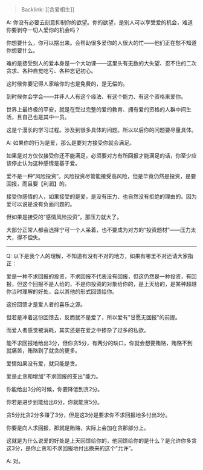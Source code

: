 > Backlink: [[贪爱相生]]

A: 你没有必要去刻意抑制你的欲望。你的欲望，是别人可以享受爱的机会，难道你要剥夺一切人爱你的机会吗？  

你想要什么，你可以摆出来。会帮助很多爱你的人很大的忙——他们正在愁不知道你想要什么。  

难的是接受别人的爱本身是一个大功课——这里头有无数的大失望、忍不住的二次贪求、各种自觉吃亏、各种忘记初心。  

这时候你要记得人家给你的也是免费的，是无偿的。  

到时候你会学会——并非人人有这个缘法、有这个能力、有这个资格来爱你。  

世界上最终极的平安，就是在受过完整的爱的教育、拥有爱的资格的人群中间生活，且自己也是其中一员。  

这是个漫长的学习过程。涉及到很多具体的问题。所以以后你的问题要尽量具体。

A: 如果你的行为是爱，那么是要对方接受你就会满足。  

如果是对方仅仅接受你还不能满足，必须要对方有所回报才能满足的话，你至少应该停止认为这种感情是基于爱。  

爱不是一种“风险投资”。风险投资尽管能接受高风险，但是毕竟仍然是投资，是要回报，而且要【利润】的。

接受你感情的人，如果接受的是爱，是没有压力、也自然没有拒绝的理由的。因为爱可以说是没有负面问题的。  

但如果是接受的“感情风险投资”，那压力就大了。  

大部分正常人都会选择宁可一个人呆着，也不要成为对方的“投资题材”——压力太大，得不偿失。

---

Q: 以下是我个人的理解，不知道有没有不对的地方，如果有哪里不对还请大家指正：

爱是一种不求回报的投资，不求回报不代表没有回报，但这仍然是一种投资，有回报，但这个回报不是人给的，不是你投资的对象给你的，是上天给的，是某种超越你当时理解的好处，会以其他的形式回馈给你。

这份回馈才是爱人者的喜乐之源。

但若是冲着这份回馈去，反而就不是爱了，所以爱有"甘愿无回报"的前提。

而爱人者感觉被消耗，其实还是在爱之中掺杂了过多的私欲。

能不求回报地给出3分，但你贪5分，有两分的缺口，你就会想要贿赂，贿赂不到就痛苦，贿赂到了就贪的更多。

爱情如果没有爱，就只能是贪。

爱是止贪和增加"不求回报的支出"能力。

你能给出3分的时候，你要降低到贪2分。

你若是进步到能给出6分，你就能贪5分。

贪5分比贪2分多赚了3分，但是这3分是要求你不求回报地多付出3分。

你要是向人求回报，那就是贿赂，实际上会加在贪那部分上。

这就是为什么说爱的好处是上天回馈给你的，他回馈给你的是什么？是允许你多贪这3分，是你止贪和不求回报地付出换来的这个"允许”。

A: 对。
